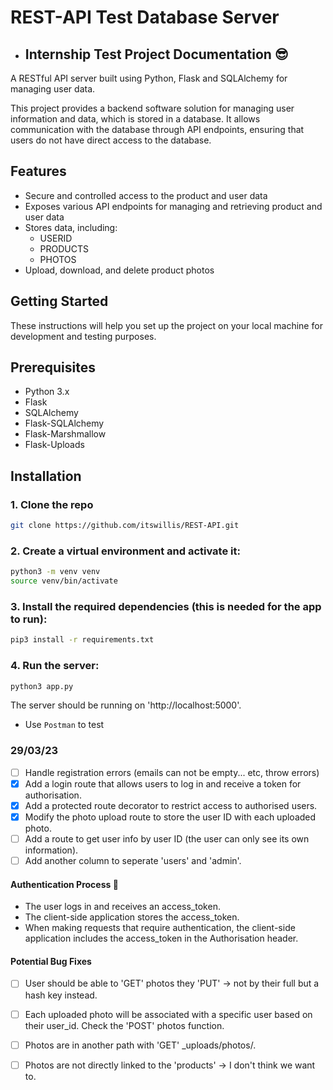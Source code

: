 # REST-API Test Database Server
 - ## Internship Test Project Documentation :sunglasses:

A RESTful API server built using Python, Flask and SQLAlchemy for managing user data.

This project provides a backend software solution for managing user information and data, which is stored in a database. It allows communication with the database through API endpoints, ensuring that users do not have direct access to the database. 

## Features
- Secure and controlled access to the product and user data
- Exposes various API endpoints for managing and retrieving product and user data
- Stores data, including: 
    - USERID
    - PRODUCTS
    - PHOTOS
- Upload, download, and delete product photos

## Getting Started
These instructions will help you set up the project on your local machine for development and testing purposes.

## Prerequisites
- Python 3.x
- Flask
- SQLAlchemy
- Flask-SQLAlchemy
- Flask-Marshmallow
- Flask-Uploads

## Installation
### 1. Clone the repo 
```bash 
git clone https://github.com/itswillis/REST-API.git
```

### 2. Create a virtual environment and activate it:
```bash
python3 -m venv venv
source venv/bin/activate
```

### 3. Install the required dependencies (this is needed for the app to run):
```bash
pip3 install -r requirements.txt
```

### 4. Run the server: 
```bash
python3 app.py
```

The server should be running on 'http://localhost:5000'. 
- Use `Postman` to test



### 29/03/23
- [ ] Handle registration errors (emails can not be empty... etc, throw errors)
- [x] Add a login route that allows users to log in and receive a token for authorisation.
- [x] Add a protected route decorator to restrict access to authorised users.
- [x] Modify the photo upload route to store the user ID with each uploaded photo.
- [ ] Add a route to get user info by user ID (the user can only see its own information).
- [ ] Add another column to seperate 'users' and 'admin'. 

#### Authentication Process :key:
- The user logs in and receives an access_token.
- The client-side application stores the access_token.
- When making requests that require authentication, the client-side application includes the access_token in the Authorisation      header.

#### Potential Bug Fixes
- [ ] User should be able to 'GET' photos they 'PUT' -> not by their full <filename> but a hash key instead.
- [ ] Each uploaded photo will be associated with a specific user based on their user_id. Check the 'POST' photos function.
- [ ] Photos are in another path with 'GET' _uploads/photos/<filename>. 
- [ ] Photos are not directly linked to the 'products' -> I don't think we want to. 

